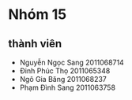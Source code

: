 # Nhóm 15

## thành viên
* Nguyễn Ngọc Sang 2011068714
* Đinh Phúc Thọ    2011065348
* Ngô Gia Băng     2011068237
* Phạm Đình Sang   2011063758
